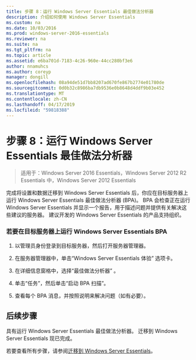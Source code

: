 ```yaml
---
title: 步骤 8：运行 Windows Server Essentials 最佳做法分析器
description: 介绍如何使用 Windows Server Essentials
ms.custom: na
ms.date: 10/03/2016
ms.prod: windows-server-2016-essentials
ms.reviewer: na
ms.suite: na
ms.tgt_pltfrm: na
ms.topic: article
ms.assetid: e6ba701d-7183-4c26-960e-44cc280bf3e6
author: nnamuhcs
ms.author: coreyp
manager: dongill
ms.openlocfilehash: 08a94de51d7bb8207ad670fe867b2774e01780de
ms.sourcegitcommit: 0d0b32c8986ba7db9536e0b8648d4ddf9b03e452
ms.translationtype: MT
ms.contentlocale: zh-CN
ms.lasthandoff: 04/17/2019
ms.locfileid: "59818388"
---
```

# <a name="step-8-run-the-windows-server-essentials-best-practices-analyzer"></a>步骤 8：运行 Windows Server Essentials 最佳做法分析器

>适用于：Windows Server 2016 Essentials，Windows Server 2012 R2 Essentials 中，Windows Server 2012 Essentials

完成将设置和数据迁移到 Windows Server Essentials 后，你应在目标服务器上运行 Windows Server Essentials 最佳做法分析器 (BPA)。 BPA 会检查正在运行 Windows Server Essentials 并显示一个报告，用于描述问题并提供有关解决这些建议的服务器。 建议开发的 Windows Server Essentials 的产品支持组织。  
  
### <a name="to-run-the--windows-server-essentials-bpa-on-the-destination-server"></a>若要在目标服务器上运行 Windows Server Essentials BPA  
  
1.  以管理员身份登录到目标服务器，然后打开服务器管理器。  
  
2.  在服务器管理器中，单击“Windows Server Essentials 体验”  选项卡。  
  
3.  在详细信息窗格中，选择“最佳做法分析器” 。  
  
4.  单击“任务”，然后单击“启动 BPA 扫描”。  
  
5.  查看每个 BPA 消息，并按照说明来解决问题（如有必要）。  
  
## <a name="next-steps"></a>后续步骤  
 具有运行 Windows Server Essentials 最佳做法分析器。 迁移到 Windows Server Essentials 现已完成。  
  

若要查看所有步骤，请参阅[迁移到 Windows Server Essentials](Migrate-from-Previous-Versions-to-Windows-Server-Essentials-or-Windows-Server-Essentials-Experience.md)。

